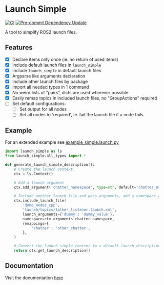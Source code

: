 # Launch Simple
[![CI](https://github.com/lgulich/launch_simple/actions/workflows/ci.yml/badge.svg)](https://github.com/lgulich/launch_simple/actions/workflows/ci.yml)
[![Pre-commit Dependency Update](https://github.com/lgulich/launch_simple/actions/workflows/pre_commit_dependency_update.yml/badge.svg)](https://github.com/lgulich/launch_simple/actions/workflows/pre_commit_dependency_update.yml)

A tool to simplify ROS2 launch files.

## Features
- [x] Declare items only once (ie. no return of used items)
- [x] Include default launch files in `launch_simple`
- [x] Include `launch_simple` in default launch files
- [x] Argparse like arguments declaration
- [x] Include other launch files by package
- [x] Import all needed types in 1 command
- [x] No weird lists of “pairs”, dicts are used wherever possible
- [x] Easily remap topics in included launch files, no "GroupActions" required
- [ ] Set default configurations:
    - [ ] Set output for all nodes
    - [ ] Set all nodes to 'required', ie. fail the launch file if a node fails.

## Example
For an extended example see [example_simple.launch.py](launch_simple/launch/example_simple.launch.py)
```py
import launch_simple as ls
from launch_simple.all_types import *

def generate_launch_simple_description():
    # Create the launch context.
    ctx = ls.Context()

    # Add a launch argument
    ctx.add_argument('chatter_namespace', type=str, default='chatter_ns')

    # Include another launch file and pass arguments, add a namespace and remap topics.
    ctx.include_launch_file(
        'demo_nodes_cpp',
        'launch/topics/talker_listener.launch.xml',
        launch_arguments={'dummy': 'dummy_value'},
        namespace=ctx.arguments.chatter_namespace,
        remappings={
            'chatter': 'other_chatter',
        },
    )

    # Convert the launch_simple context to a default launch_description.
    return ctx.get_launch_description()
```

## Documentation
Visit the documentation [here](https://lgulich.github.io/launch_simple/)
